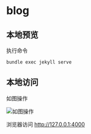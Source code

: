 # blog

## 本地预览
执行命令
```
bundle exec jekyll serve
```

## 本地访问

如图操作

![如图操作](https://raw.github.com/iforgetyou/blog/gh-pages/assets/img/readme_jekyll.png)

浏览器访问 
http://127.0.0.1:4000